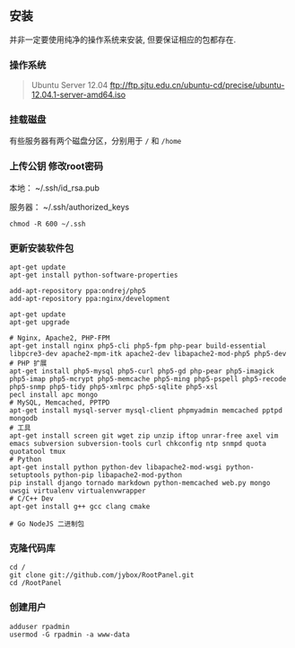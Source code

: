 ## 安装
并非一定要使用纯净的操作系统来安装, 但要保证相应的包都存在.

### 操作系统

>   Ubuntu Server 12.04
>   ftp://ftp.sjtu.edu.cn/ubuntu-cd/precise/ubuntu-12.04.1-server-amd64.iso


### 挂载磁盘

有些服务器有两个磁盘分区，分别用于 `/` 和 `/home`

### 上传公钥 修改root密码

本地：
    ~/.ssh/id_rsa.pub

服务器：
    ~/.ssh/authorized_keys

    chmod -R 600 ~/.ssh

### 更新安装软件包

    apt-get update
    apt-get install python-software-properties

    add-apt-repository ppa:ondrej/php5
    add-apt-repository ppa:nginx/development

    apt-get update
    apt-get upgrade

    # Nginx, Apache2, PHP-FPM
    apt-get install nginx php5-cli php5-fpm php-pear build-essential libpcre3-dev apache2-mpm-itk apache2-dev libapache2-mod-php5 php5-dev
    # PHP 扩展
    apt-get install php5-mysql php5-curl php5-gd php-pear php5-imagick php5-imap php5-mcrypt php5-memcache php5-ming php5-pspell php5-recode php5-snmp php5-tidy php5-xmlrpc php5-sqlite php5-xsl
    pecl install apc mongo
    # MySQL, Memcached, PPTPD
    apt-get install mysql-server mysql-client phpmyadmin memcached pptpd mongodb
    # 工具
    apt-get install screen git wget zip unzip iftop unrar-free axel vim emacs subversion subversion-tools curl chkconfig ntp snmpd quota quotatool tmux
    # Python
    apt-get install python python-dev libapache2-mod-wsgi python-setuptools python-pip libapache2-mod-python
    pip install django tornado markdown python-memcached web.py mongo uwsgi virtualenv virtualenvwrapper
    # C/C++ Dev
    apt-get install g++ gcc clang cmake

    # Go NodeJS 二进制包

### 克隆代码库

    cd /
    git clone git://github.com/jybox/RootPanel.git
    cd /RootPanel

### 创建用户

    adduser rpadmin
    usermod -G rpadmin -a www-data




